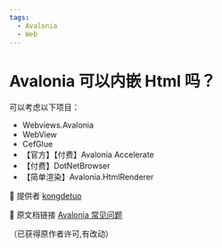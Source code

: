 ```yaml
---
tags:
  - Avalonia
  - Web
---
```

# Avalonia 可以内嵌 Html 吗？

可以考虑以下项目：

- Webviews.Avalonia
- WebView
- CefGlue
- 【官方】【付费】Avalonia Accelerate
- 【付费】DotNetBrowser
- 【简单渲染】Avalonia.HtmlRenderer

💖 提供者 [kongdetuo](https://github.com/kongdetuo)

🔗 原文档链接 [Avalonia 常见问题](https://kongdetuo.github.io/posts/avalonia-faq/)

（已获得原作者许可,有改动）
